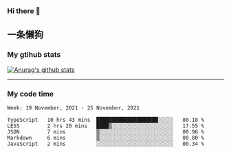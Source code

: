 ### Hi there 👋

## 一条懒狗
<!--
**kiss-me-quickly/kiss-me-quickly** is a ✨ _special_ ✨ repository because its `README.md` (this file) appears on your GitHub profile.

Here are some ideas to get you started:

- 🔭 I’m currently working on ...
- 🌱 I’m currently learning ...
- 👯 I’m looking to collaborate on ...
- 🤔 I’m looking for help with ...
- 💬 Ask me about ...
- 📫 How to reach me: ...
- 😄 Pronouns: ...
- ⚡ Fun fact: ...
-->


### My gtihub stats

[![Anurag's github stats](https://github-readme-stats.vercel.app/api?username=kiss-me-quickly)](https://github.com/anuraghazra/github-readme-stats)

***

### My code time

<!--START_SECTION:waka-->
```text
Week: 19 November, 2021 - 25 November, 2021

TypeScript   10 hrs 43 mins  ████████████████████░░░░░   80.18 % 
LESS         2 hrs 20 mins   ████▒░░░░░░░░░░░░░░░░░░░░   17.55 % 
JSON         7 mins          ▒░░░░░░░░░░░░░░░░░░░░░░░░   00.96 % 
Markdown     6 mins          ▒░░░░░░░░░░░░░░░░░░░░░░░░   00.80 % 
JavaScript   2 mins          ░░░░░░░░░░░░░░░░░░░░░░░░░   00.34 % 
```
<!--END_SECTION:waka-->
